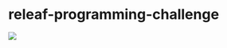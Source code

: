 # releaf-programming-challenge

![](http://www.reactiongifs.us/wp-content/uploads/2013/10/nuh_uh_conan_obrien.gif)

